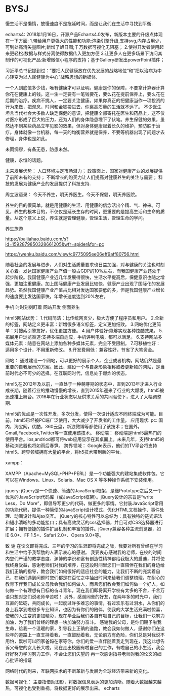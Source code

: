 # BYSJ

慢生活不是懒惰，放慢速度不是拖延时间，而是让我们在生活中寻找到平衡.



echarts4:
2018年1月16日，开源产品Echarts4.0发布，新版本主要的升级点体现在一下方面:
1.带给用户更强大的性能和功能:渲染引擎升级,支持svg,内存占用少，可到处高清矢量图片;新增了旭日图;千万数据可视化无阻塞；
2.使得开发者使用起来更轻松:数据与样式分离使得数据传入更加方便
3.让更多人在更多场景下访问其制作的可视化产品:新增微信小程序的支持；基于Gallery研发出powerPoint插件；


习近平总书记提到过：”要把人民健康放在优先发展的战略地位“和”把以治病为中心转变为以人民健康为中心”战略思想的新媒体.

一个人到底值多少钱，唯有健康才可以证明。健康是你的保障，不要拿计算器计算你花在健康上的钱。这一生一定要有一笔钱要花，要么花在提前保养上，要么花在后期的治疗。疾病不挑人，一定要关注健康。如果你真正的把健康当作一项投资的行为来做，把观念，时间和金钱投进去，你离高质量的生活就不远了。
不少医生坦言当代社会大多数人缺乏保健的意识，把健康全部寄托在医生和药品上，这不仅对医疗形成了巨大的压力，还为人们的身体隐患埋下了伏笔。养生保健的效果，虽然达不到某些药品立竿见影的效果，但对身体健康起着长久的维护，预防胜于治疗。身体就像一台机器，每一天的均衡营养就是保养，不要等机器出现了问题才去修理，身体也是如此。

未雨绸缪，有备无患，防患未然。

健康，永恒的话题。

未来发展优势：
人口环境决定市场潜力；
政策面上，国家对健康产业的发展提供了前所未有的支持；
不断增长的购买力让人们提高对健康养生的关注与需要；
科技的发展为健康产业的发展提供了科技支持.

周立波语录：
今天不养生，明天养医生。今天不保健，明天养医院。


养生的目的很简单，就是用健康的生活、用健康的信念活出个精、气、神来。可见，养生的根本目的，不仅仅是延长生存的时间，更重要的是提高生活和生命的质量。从这个意义上说，养生就是管理健康，管理生活，管理生命的学问。

养生旅游

https://baijiahao.baidu.com/s?id=1592879850328661205&wfr=spider&for=pc

https://wenku.baidu.com/view/c9775095ee06eff9aff80756.html

随着社会的发展与进步，人们对生活质量要求也日益加强，对与健康的关注也时刻关心着。发达国家健康产业产值一般占GDP的10%左右，而我国健康产业还处于起步阶段。我国健康产业近几年发展得很快，生活水平提高后，保健意识也随之增强，更加注重健康。加上国际健康产业发展比较快，健康产业出现了国际化的发展趋势。虽然我国健康产业产值占比相对发达国家要低的多，但是我国健康产业增长的速度要比发达国家快，年增长速度达到20%左右。

手机   时时刻刻盯着  网站开发  侧面养生





html5网站优势：
1.代码简洁：比传统网页少，极大方便了程序员和用户。
2.全新的标签，网站定义更丰富：新增很多语义标签，定义更加细致。
3.网站优化更简单：对搜索引擎友好，优化更加方便。
4.用户体验好:能够实现各种炫酷效果。
5.拓展用户浏览渠道:支持多端自适应，手机评判电脑，都可以满足。
6.支持网站多媒体元素：随意在网站上添加各种多媒体元素，完全不受限制。
7.可移植性好：适用多个设计，不用重新修改。
8.开发费用低：兼容性好，节省了大笔资金。


网站：
通过建设一个网站，可以更好的展示个人、企业或者机构。网站仍然是最重要的自我展示的方案。因此，建设一个与自身形象相称或者更新颖的网站，是当前时代必不可少的选择。在互联网时代，信息处于爆炸的状态。

html5,在2012年及以前，一直处于一种萌芽期的状态中，直到2013年才进入行业成长期，随着行业的推动慢慢的增长，直到2015年迎来了行业的大爆发，html5被迅速推上舞台。2016年在行业状态以及供求关系的共同驱使下，进入了大幅调整期.

html5的优点是一次性开发，多次分发，使得一次设计适应不同终端成为可能。目前，html5已经被PC端广泛使用，大大减少了开发者的工作量。
应用现状:
pc:
国内，淘宝网，优酷，360云盘，新浪微博等都使用了该技术；在国外，Gmail,Facebook,Twitter等一直使用该技术。
移动端：
移动端是html5最热门的使用平台。ios,andriod都可将web应用显示在其桌面上。未来几年，支持html5的移动浏览器也将如雨后春笋。
跨界领域：
Google表示，他们的TV平台将支持html5。跨界领域拥有大量的平台，将h5技术带到新的平台。


xampp：

XAMPP（Apache+MySQL+PHP+PERL）是一个功能强大的建站集成软件包。它可以在Windows、Linux、Solaris、Mac OS X 等多种操作系统下安装使用。

jquery:
jQuery是一个快速、简洁的JavaScript框架，是继Prototype之后又一个优秀的JavaScript代码库（或JavaScript框架）。jQuery设计的宗旨是“write Less，Do More”，即倡导写更少的代码，做更多的事情。它封装JavaScript常用的功能代码，提供一种简便的JavaScript设计模式，优化HTML文档操作、事件处理、动画设计和Ajax交互。
jQuery的核心特性可以总结为：具有独特的链式语法和短小清晰的多功能接口；具有高效灵活的css选择器，并且可对CSS选择器进行扩展；拥有便捷的插件扩展机制和丰富的插件。jQuery兼容各种主流浏览器，如IE 6.0+、FF 1.5+、Safari 2.0+、Opera 9.0+等。

致   谢 
在论文即将完成、三年的学习的生涯即将完成之际，我要对所有曾经在学习和生活中给予我帮肋的人表示衷心的感谢。 我要衷心感谢我的老师，在校的时间内您们严谨的教学态度、渊博的学识和富有创造性精神都给我极大的启迪，并将使我终身受益，感谢老师们对我的培养，在这段时间里您们一直陪伴在我们的身边给我们正确的指导，教会我们如何很好的适应社会的能力，让我们不断的充实着自己，在我们遇到问题时您们都是在百忙之中抽出时间来给我们调整梳理，在耐心的教育下伴我们成长父母教会我们如何做人，而且您们教会我们如何做一个好人，如何做一个有理想有目标的奋斗青年，现在我们即将离开学校有太多的不舍，千言万语只想对您们说老师辛苦啦！ 另外，感谢同舍的好友，在两年多的时光中，我们互直的砥砺，共同成长，一起度过许多难忘的事情，有过欢乐有过泪水，从你们的身上我学到啦很多专业知识，也因为有你们的陪伴，使我的大学生活充满啦惊喜，使我的人生变的更加精彩，现在毕业后我们各自有啦自己的目标，让我们一块努力加油，为了我们曾经的理想一块加油努力奋斗。 感谢我的父母，是你们赐予啦我生命，给我一个温暖的家，引导我上正确的道路，教会我如何做人，感谢你们在这些年的道路上一直支持着我，一直鼓励着我，无论前方有危险，你们总是对我说不用怕，累啦可以回家爸妈在家等你，你们的爱一直伴随着我走到现在，我这此想告诉父母您的女儿长大啦，现在走出校园有啦自己的工作，有啦自己的小生活，我会好好努力学习努力工作，不会让您们失望的 再一次感谢指导老师对我的论文的细心批评的指证


网络时代的到来，互联网技术的不断革新与发展为全球经济带来新的变化。




数据可视化：
主要指借助图形，将数据信息表达的更加清晰。随着大数据越来越热，可视化也受到重视。将数据更好的展示出来。
echarts
